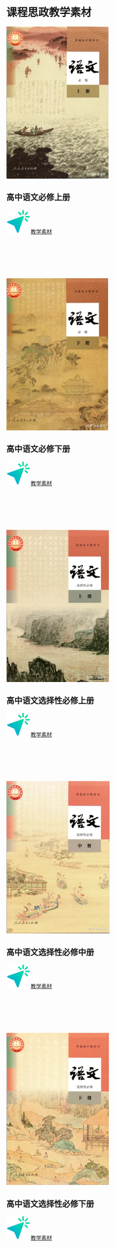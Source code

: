 # 课程思政教学素材

[![高中语文必修上册 >](../../assets/images/book1_small.webp)](./book1.html)

## 高中语文必修上册

[![cursor](../../assets/images/cursor.webp)教学素材](./book1.html)

\
\
\
\
&nbsp;

[![高中语文必修下册 >](../../assets/images/book2_small.webp)](./book2.html)

## 高中语文必修下册

[![cursor](../../assets/images/cursor.webp)教学素材](./book2.html)

\
\
\
\
&nbsp;

[![高中语文选择性必修上册 >](../../assets/images/book3_small.webp)](./book3.html)

## 高中语文选择性必修上册

[![cursor](../../assets/images/cursor.webp)教学素材](./book3.html)

\
\
\
\
&nbsp;

[![高中语文选择性必修中册 >](../../assets/images/book4_small.webp)](./book4.html)

## 高中语文选择性必修中册

[![cursor](../../assets/images/cursor.webp)教学素材](./book4.html)

\
\
\
\
&nbsp;

[![高中语文选择性必修下册 >](../../assets/images/book5_small.webp)](./book5.html)

## 高中语文选择性必修下册

[![cursor](../../assets/images/cursor.webp)教学素材](./book5.html)

\
\
\
\
&nbsp;

